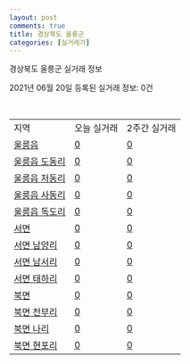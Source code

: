 ```yaml
---
layout: post
comments: true
title: 경상북도 울릉군
categories: [실거래가]
---
```


경상북도 울릉군 실거래 정보

2021년 06월 20일 등록된 실거래 정보: 0건

<script type="text/javascript">
  google.charts.load('current', {'packages':['corechart']});
  google.charts.setOnLoadCallback(drawChart);

  function drawChart() {
    var data = google.visualization.arrayToDataTable([['거래일', '매매', '전월세', '전매']]);

    var options = {
      title: '최근 유형별 거래량 추이',
      legend: { position: 'bottom' }
    };

    var chart = new google.visualization.LineChart(document.getElementById('columnchart_material'));
    chart.draw(data, (options));
  }
</script>

<div id="columnchart_material" style="width: 450px; margin-left: -35px"></div>
<br>
<table class="sortable">
  <tr>
    <td>지역</td>
    <td>오늘 실거래</td>
    <td>2주간 실거래</td>
  </tr>

  
  <tr class="item">
    <td><a href="4794025000.html">울릉읍</a></td>
    <td><a href="4794025000.html">0</a></td>
    <td><a href="4794025000.html">0</a></td>
  </tr>
    

  <tr class="item">
    <td><a href="4794025024.html">울릉읍 도동리</a></td>
    <td><a href="4794025024.html">0</a></td>
    <td><a href="4794025024.html">0</a></td>
  </tr>
    

  <tr class="item">
    <td><a href="4794025025.html">울릉읍 저동리</a></td>
    <td><a href="4794025025.html">0</a></td>
    <td><a href="4794025025.html">0</a></td>
  </tr>
    

  <tr class="item">
    <td><a href="4794025026.html">울릉읍 사동리</a></td>
    <td><a href="4794025026.html">0</a></td>
    <td><a href="4794025026.html">0</a></td>
  </tr>
    

  <tr class="item">
    <td><a href="4794025027.html">울릉읍 독도리</a></td>
    <td><a href="4794025027.html">0</a></td>
    <td><a href="4794025027.html">0</a></td>
  </tr>
    

  <tr class="item">
    <td><a href="4794031000.html">서면</a></td>
    <td><a href="4794031000.html">0</a></td>
    <td><a href="4794031000.html">0</a></td>
  </tr>
    

  <tr class="item">
    <td><a href="4794031024.html">서면 남양리</a></td>
    <td><a href="4794031024.html">0</a></td>
    <td><a href="4794031024.html">0</a></td>
  </tr>
    

  <tr class="item">
    <td><a href="4794031025.html">서면 남서리</a></td>
    <td><a href="4794031025.html">0</a></td>
    <td><a href="4794031025.html">0</a></td>
  </tr>
    

  <tr class="item">
    <td><a href="4794031026.html">서면 태하리</a></td>
    <td><a href="4794031026.html">0</a></td>
    <td><a href="4794031026.html">0</a></td>
  </tr>
    

  <tr class="item">
    <td><a href="4794032000.html">북면</a></td>
    <td><a href="4794032000.html">0</a></td>
    <td><a href="4794032000.html">0</a></td>
  </tr>
    

  <tr class="item">
    <td><a href="4794032024.html">북면 천부리</a></td>
    <td><a href="4794032024.html">0</a></td>
    <td><a href="4794032024.html">0</a></td>
  </tr>
    

  <tr class="item">
    <td><a href="4794032025.html">북면 나리</a></td>
    <td><a href="4794032025.html">0</a></td>
    <td><a href="4794032025.html">0</a></td>
  </tr>
    

  <tr class="item">
    <td><a href="4794032026.html">북면 현포리</a></td>
    <td><a href="4794032026.html">0</a></td>
    <td><a href="4794032026.html">0</a></td>
  </tr>
    


</table>


    
